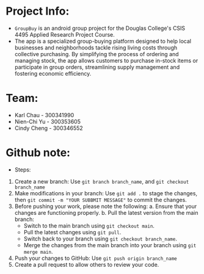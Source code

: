 # Project Info:
* `GroupBuy` is an android group project for the Douglas College's CSIS 4495 Applied Research Project Course.
* The app is a specialized group-buying platform designed to help local businesses and neighborhoods tackle rising living costs through collective purchasing. By simplifying the process of ordering and managing stock, the app allows customers to purchase in-stock items or participate in group orders, streamlining supply management and fostering economic efficiency.

# Team:
* Karl Chau - 300341990
* Nien-Chi Yu - 300353605
* Cindy Cheng - 300346552

# Github note:
* Steps: 
1. Create a new branch: Use `git branch branch_name`, and `git checkout branch_name`
2. Make modifications in your branch: Use `git add .` to stage the changes, then `git commit -m "YOUR SUBBMIT MESSAGE"` to commit the changes.
3. Before pushing your work, please note the following: 
   a. Ensure that your changes are functioning properly. 
   b. Pull the latest version from the main branch:
   - Switch to the main branch using `git checkout main`.
   - Pull the latest changes using `git pull`.
   - Switch back to your branch using `git checkout branch_name`.
   - Merge the changes from the main branch into your branch using `git merge main`.
4. Push your changes to GitHub: Use `git push origin branch_name`
5. Create a pull request to allow others to review your code.

